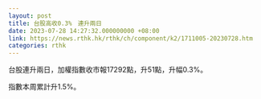 ```yaml
---
layout: post
title: 台股高收0.3%　連升兩日
date: 2023-07-28 14:27:32.000000000 +08:00
link: https://news.rthk.hk/rthk/ch/component/k2/1711005-20230728.htm
categories: rthk
---
```


台股連升兩日，加權指數收市報17292點，升51點，升幅0.3%。

指數本周累計升1.5%。
